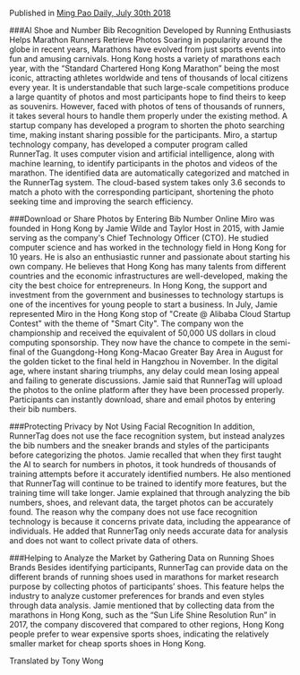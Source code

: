 
Published in [Ming Pao Daily, July 30th 2018](https://news.mingpao.com/pns/%E5%89%B5%E7%A7%91%E7%B7%9A/web_tc/article/20180730/special/1532888110015)

###AI Shoe and Number Bib Recognition Developed by Running Enthusiasts Helps Marathon Runners Retrieve Photos
Soaring in popularity around the globe in recent years, Marathons have evolved from just sports events into fun and amusing carnivals. Hong Kong hosts a variety of marathons each year, with the “Standard Chartered Hong Kong Marathon” being the most iconic, attracting athletes worldwide and tens of thousands of local citizens every year. It is understandable that such large-scale competitions produce a large quantity of photos and most participants hope to find theirs to keep as souvenirs. However, faced with photos of tens of thousands of runners, it takes several hours to handle them properly under the existing method. A startup company has developed a program to shorten the photo searching time, making instant sharing possible for the participants.
Miro, a startup technology company, has developed a computer program called RunnerTag. It uses computer vision and artificial intelligence, along with machine learning, to identify participants in the photos and videos of the marathon. The identified data are automatically categorized and matched in the RunnerTag system. The cloud-based system takes only 3.6 seconds to match a photo with the corresponding participant, shortening the photo seeking time and improving the search efficiency.

###Download or Share Photos by Entering Bib Number Online
Miro was founded in Hong Kong by Jamie Wilde and Taylor Host in 2015, with Jamie serving as the company's Chief Technology Officer (CTO). He studied computer science and has worked in the technology field in Hong Kong for 10 years. He is also an enthusiastic runner and passionate about starting his own company. He believes that Hong Kong has many talents from different countries and the economic infrastructures are well-developed, making the city the best choice for entrepreneurs.
In Hong Kong, the support and investment from the government and businesses to technology startups is one of the incentives for young people to start a business. In July, Jamie represented Miro in the Hong Kong stop of "Create @ Alibaba Cloud Startup Contest" with the theme of "Smart City". The company won the championship and received the equivalent of 50,000 US dollars in cloud computing sponsorship. They now have the chance to compete in the semi-final of the Guangdong-Hong Kong-Macao Greater Bay Area in August for the golden ticket to the final held in Hangzhou in November.
In the digital age, where instant sharing triumphs, any delay could mean losing appeal and failing to generate discussions. Jamie said that RunnerTag will upload the photos to the online platform after they have been processed properly. Participants can instantly download, share and email photos by entering their bib numbers.

###Protecting Privacy by Not Using Facial Recognition
In addition, RunnerTag does not use the face recognition system, but instead analyzes the bib numbers and the sneaker brands and styles of the participants before categorizing the photos. Jamie recalled that when they first taught the AI to search for numbers in photos, it took   hundreds of thousands of training attempts before it accurately identified numbers. He also mentioned that RunnerTag will continue to be trained to identify more features, but the training time will take longer.
Jamie explained that through analyzing the bib numbers, shoes, and relevant data, the target photos can be accurately found. The reason why the company does not use face recognition technology is because it concerns private data, including the appearance of individuals. He added that RunnerTag only needs accurate data for analysis and does not want to collect private data of others.

###Helping to Analyze the Market by Gathering Data on Running Shoes Brands
Besides identifying participants, RunnerTag can provide data on the different brands of running shoes used in marathons for market research purpose by collecting photos of participants’ shoes. This feature helps the industry to analyze customer preferences for brands and even styles through data analysis. Jamie mentioned that by collecting data from the marathons in Hong Kong, such as the “Sun Life Shine Resolution Run” in 2017, the company discovered that compared to other regions, Hong Kong people prefer to wear expensive sports shoes, indicating the relatively smaller market for cheap sports shoes in Hong Kong.


Translated by Tony Wong
